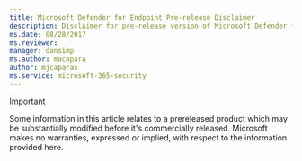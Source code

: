 ```yaml
---
title: Microsoft Defender for Endpoint Pre-release Disclaimer
description: Disclaimer for pre-release version of Microsoft Defender for Endpoint.
ms.date: 08/28/2017
ms.reviewer: 
manager: dansimp
ms.author: macapara
author: mjcaparas
ms.service: microsoft-365-security
---
```


> [!IMPORTANT]
> Some information in this article relates to a prereleased product which may be substantially modified before it's commercially released. Microsoft makes no warranties, expressed or implied, with respect to the information provided here.

